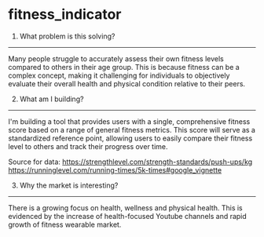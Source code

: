 # fitness_indicator

1. What problem is this solving?
---------------------------------------
Many people struggle to accurately assess their own fitness levels compared to others in their age group. This is because fitness can be a complex concept, making it challenging for individuals to objectively evaluate their overall health and physical condition relative to their peers.


2. What am I building?
---------------------------------------

I'm building a tool that provides users with a single, comprehensive fitness score based on a range of general fitness metrics. This score will serve as a standardized reference point, allowing users to easily compare their fitness level to others and track their progress over time.

Source for data:
https://strengthlevel.com/strength-standards/push-ups/kg
https://runninglevel.com/running-times/5k-times#google_vignette

3. Why the market is interesting?
---------------------------------------

There is a growing focus on health, wellness and physical health. This is evidenced by the increase of health-focused Youtube channels and rapid growth of fitness wearable market.